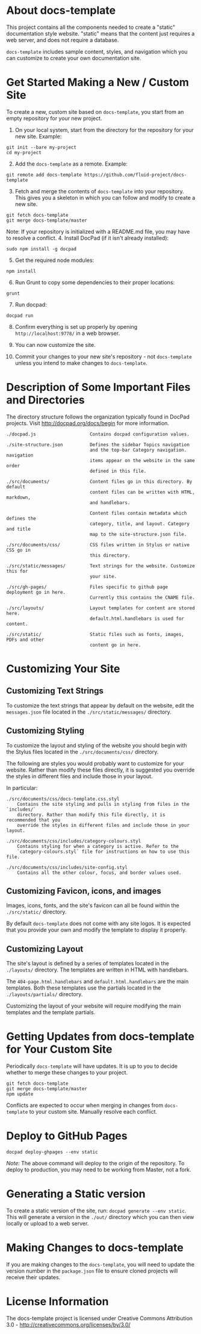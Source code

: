 # About docs-template

This project contains all the components needed to create a "static" documentation style website. "static" means that the content just requires a web server, and does not require a database.

`docs-template` includes sample content, styles, and navigation which you can customize to create your own documentation site.

# Get Started Making a New / Custom Site

To create a new, custom site based on `docs-template`, you start from an empty repository for your new project.

1. On your local system, start from the directory for the repository for your new site. Example:
```
git init --bare my-project
cd my-project
```
2. Add the `docs-template` as a remote. Example:
```
git remote add docs-template https://github.com/fluid-project/docs-template
```
3. Fetch and merge the contents of `docs-template` into your repository. This gives you a skeleton in which you can follow and modify to create a new site.
```
git fetch docs-template
git merge docs-template/master
```
Note: If your repository is initialized with a README.md file, you may have to resolve a conflict.
4. Install DocPad (if it isn't already installed):
```
sudo npm install -g docpad
```
5. Get the required node modules:
```
npm install
```
6. Run Grunt to copy some dependencies to their proper locations:
```
grunt
```
7. Run docpad:
```
docpad run
```
8. Confirm everything is set up properly by opening `http://localhost:9778/` in a web browser.

9. You can now customize the site.

10. Commit your changes to your new site's repository - not `docs-template` unless you intend to make changes to `docs-template`.

# Description of Some Important Files and Directories

The directory structure follows the organization typically found in DocPad projects. Visit http://docpad.org/docs/begin for more information.

```
./docpad.js                    Contains docpad configuration values.

./site-structure.json          Defines the sidebar Topics navigation
                               and the top-bar Category navigation. navigation
                               items appear on the website in the same order
                               defined in this file.

./src/documents/               Content files go in this directory. By default
                               content files can be written with HTML, markdown,
                               and handlebars.

                               Content files contain metadata which defines the
                               category, title, and layout. Category and title
                               map to the site-structure.json file.

./src/documents/css/           CSS files written in Stylus or native CSS go in
                               this directory.                               

./src/static/messages/         Text strings for the website. Customize this for
                               your site.

./src/gh-pages/                Files specific to github page deployment go in here.
                               Currently this contains the CNAME file.

./src/layouts/                 Layout templates for content are stored here.
                               default.html.handlebars is used for content.

./src/static/                  Static files such as fonts, images, PDFs and other
                               content go in here.
```

# Customizing Your Site

## Customizing Text Strings

To customize the text strings that appear by default on the website, edit the `messages.json` file located in the `./src/static/messages/` directory.  

## Customizing Styling

To customize the layout and styling of the website you should begin with the Stylus files located in the `./src/documents/css/` directory.

The following are styles you would probably want to customize for your website. Rather than modify these files directly, it is suggested you override the styles in different files and include those in your layout.

In particular:
```
./src/documents/css/docs-template.css.styl
    Contains the site styling and pulls in styling from files in the `includes/`
    directory. Rather than modify this file directly, it is recommended that you
    override the styles in different files and include those in your layout.

./src/documents/css/includes/category-colours.styl
    Contains styling for when a category is active. Refer to the
    `category-colours.styl` file for instructions on how to use this file.

./src/documents/css/includes/site-config.styl
    Contains all the other colour, focus, and border values used.
```

## Customizing Favicon, icons, and images

Images, icons, fonts, and the site's favicon can all be found within the `./src/static/` directory.

By default `docs-template` does not come with any site logos. It is expected that you provide your own and modify the template to display it properly.

## Customizing Layout

The site's layout is defined by a series of templates located in the `./layouts/` directory. The templates are written in HTML with handlebars.

The `404-page.html.handlebars` and `default.html.handlebars` are the main templates. Both these templates use the partials located in the `./layouts/partials/` directory.

Customizing the layout of your website will require modifying the main templates and the template partials.

# Getting Updates from docs-template for Your Custom Site

Periodically `docs-template` will have updates. It is up to you to decide whether to merge these changes to your project.

```
git fetch docs-template
git merge docs-template/master
npm update
```

Conflicts are expected to occur when merging in changes from `docs-template` to your custom site. Manually resolve each conflict.

# Deploy to GitHub Pages
```
docpad deploy-ghpages --env static
```

*Note:* The above command will deploy to the origin of the repository. To deploy to production, you may need to be working from Master, not a fork.

# Generating a Static version
To create a static version of the site, run: `docpad generate --env static`. This will generate a version in the `./out/` directory which you can then view locally or upload to a web server.

# Making Changes to docs-template
If you are making changes to the `docs-template`, you will need to update the version number in the `package.json` file to ensure cloned projects will receive their updates.

# License Information
The docs-template project is licensed under Creative Commons Attribution 3.0 - http://creativecommons.org/licenses/by/3.0/
